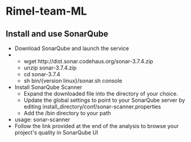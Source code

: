 # Rimel-team-ML

## Install and use SonarQube

<ul>
    <li>Download SonarQube and launch the service</li>
  <li>
  <ul> 
    <li>wget http://dist.sonar.codehaus.org/sonar-3.7.4.zip</li>  
    <li>unzip sonar-3.7.4.zip</li> 
    <li>cd sonar-3.7.4</li> 
    <li>sh bin/{version linux}/sonar.sh console</li>
  </ul>
    </li>
   <li>Install SonarQube Scanner
    <ul> 
    <li>Expand the downloaded file into the directory of your choice.</li>  
      <li>Update the global settings to point to your SonarQube server by editing install_directory/conf/sonar-scanner.properties</li>
    <li>Add the <install_directory>/bin directory to your path</li> 
  </ul>
</li>
  <li>usage: sonar-scanner</li>
  <li>Follow the link provided at the end of the analysis to browse your project's quality in SonarQube UI</li>
</ul>

